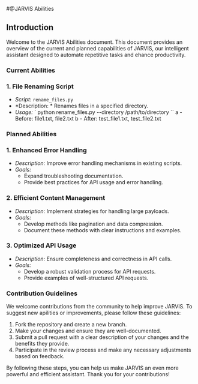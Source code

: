 #@JARVIS Abilities

## Introduction
Welcome to the JARVIS Abilities document. This document provides an overview of the current and planned capabilities of JARVIS, our intelligent assistant designed to automate repetitive tasks and ehance productivity.

### Current Abilities

### 1. File Renaming Script
- *Script:* `rename_files.py`
- *Description: * Renames files in a specified directory.
- *Usage:* 
  ` python rename_files.py --directory /path/to/directory
``
a - Before: file1.txt, file2.txt
b - After: test_file1.txt, test_file2.txt

### Planned Abilities

### 1. Enhanced Error Handling
- *Description:* Improve error handling mechanisms in existing scripts.
- *Goals:*
  - Expand troubleshooting documentation.
  - Provide best practices for API usage and error handling.

### 2. Efficient Content Management
- *Description:* Implement strategies for handling large payloads.
- *Goals:*
  - Develop methods like pagination and data compression.
  - Document these methods with clear instructions and examples.

### 3. Optimized API Usage
- *Description:*
  Ensure completeness and correctness in API calls.
- *Goals:*
  - Develop a robust validation process for API requests.
  - Provide examples of well-structured API requests.

### Contribution Guidelines
We welcome contributions from the community to help improve JARVIS. To suggest new apilities or improvements, please follow these guidelines:
1. Fork the repository and create a new branch.
2. Make your changes and ensure they are well-documented.
3. Submit a pull request with a clear description of your changes and the benefits they provide.
4. Participate in the review process and make any necessary adjustments based on feedback.

By following these steps, you can help us make JARVIS an even more powerful and efficient assistant. Thank you for your contributions!